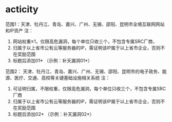 # acticity

范围1：天津、牡丹江、青岛、嘉兴、广州、无锡、邵阳、昆明市全境互联网网站和IP资产
注：
1.	网站权重≥1，仅限高危漏洞，每个单位只收三个，不包含专属SRC厂商，
2.	归属于以上省市公有云等服务器的IP，需证明该IP属于以上省市企业，否则不在奖励范围
3.	标题后添加01* （示例：补天漏洞01*）

范围2： 天津、牡丹江、青岛、嘉兴、广州、无锡、邵阳、昆明市的电子政务、能源、医疗、交通、高校等关键基础设施相关系统
注：
1.	可证明归属，不限权重，仅限高危漏洞，每个单位只收三个，不包含专属SRC厂商
2.	归属于以上省市公有云等服务器的IP，需证明该IP属于以上省市企业，否则不在奖励范围
3.	标题后添加02* （示例：补天漏洞02*）

